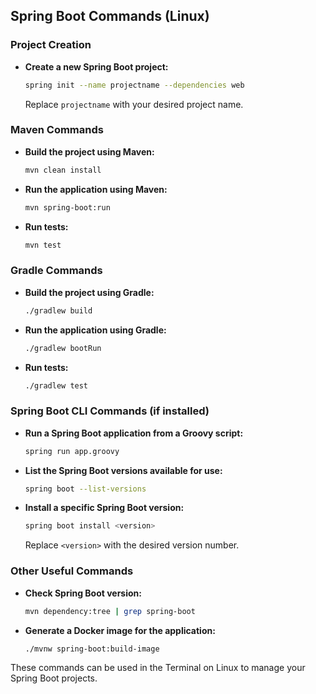 ## Spring Boot Commands (Linux)

### Project Creation
- **Create a new Spring Boot project:**
  ```sh
  spring init --name projectname --dependencies web
  ```
  Replace `projectname` with your desired project name.

### Maven Commands
- **Build the project using Maven:**
  ```sh
  mvn clean install
  ```
- **Run the application using Maven:**
  ```sh
  mvn spring-boot:run
  ```
- **Run tests:**
  ```sh
  mvn test
  ```

### Gradle Commands
- **Build the project using Gradle:**
  ```sh
  ./gradlew build
  ```
- **Run the application using Gradle:**
  ```sh
  ./gradlew bootRun
  ```
- **Run tests:**
  ```sh
  ./gradlew test
  ```

### Spring Boot CLI Commands (if installed)
- **Run a Spring Boot application from a Groovy script:**
  ```sh
  spring run app.groovy
  ```
- **List the Spring Boot versions available for use:**
  ```sh
  spring boot --list-versions
  ```
- **Install a specific Spring Boot version:**
  ```sh
  spring boot install <version>
  ```
  Replace `<version>` with the desired version number.

### Other Useful Commands
- **Check Spring Boot version:**
  ```sh
  mvn dependency:tree | grep spring-boot
  ```
- **Generate a Docker image for the application:**
  ```sh
  ./mvnw spring-boot:build-image
  ```

These commands can be used in the Terminal on Linux to manage your Spring Boot projects. 